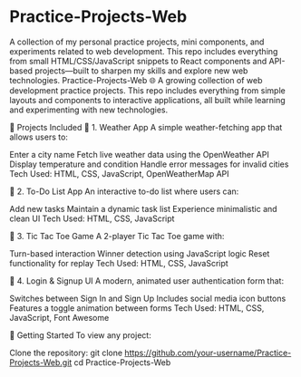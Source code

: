 # Practice-Projects-Web
A collection of my personal practice projects, mini components, and experiments related to web development. This repo includes everything from small HTML/CSS/JavaScript snippets to React components and API-based projects—built to sharpen my skills and explore new web technologies. 
Practice-Projects-Web 🌐
A growing collection of web development practice projects. This repo includes everything from simple layouts and components to interactive applications, all built while learning and experimenting with new technologies.

📁 Projects Included
🔹 1. Weather App
A simple weather-fetching app that allows users to:

Enter a city name
Fetch live weather data using the OpenWeather API
Display temperature and condition
Handle error messages for invalid cities
Tech Used:
HTML, CSS, JavaScript, OpenWeatherMap API

🔹 2. To-Do List App
An interactive to-do list where users can:

Add new tasks
Maintain a dynamic task list
Experience minimalistic and clean UI
Tech Used:
HTML, CSS, JavaScript

🔹 3. Tic Tac Toe Game
A 2-player Tic Tac Toe game with:

Turn-based interaction
Winner detection using JavaScript logic
Reset functionality for replay
Tech Used:
HTML, CSS, JavaScript

🔹 4. Login & Signup UI
A modern, animated user authentication form that:

Switches between Sign In and Sign Up
Includes social media icon buttons
Features a toggle animation between forms
Tech Used:
HTML, CSS, JavaScript, Font Awesome

🚀 Getting Started
To view any project:

Clone the repository:
git clone https://github.com/your-username/Practice-Projects-Web.git
cd Practice-Projects-Web
